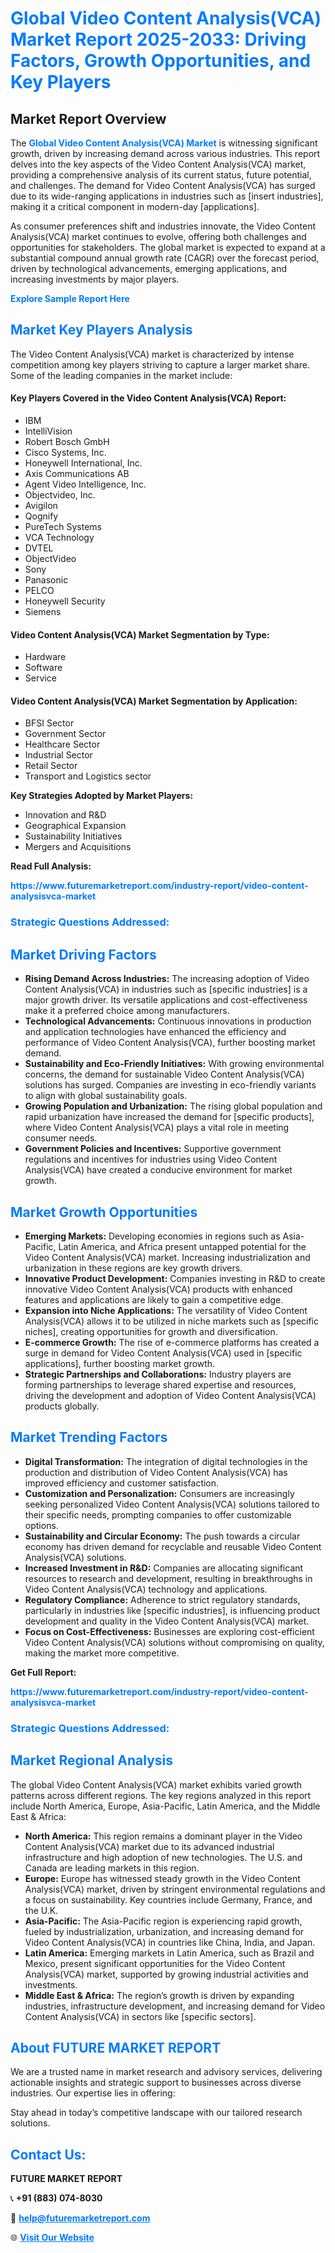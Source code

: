 <h1 style="color: #007BFF;">Global Video Content Analysis(VCA) Market Report 2025-2033: Driving Factors, Growth Opportunities, and Key Players</h1>

<section id="overview">
<h2>Market Report Overview</h2>
<p>The <a href="https://www.futuremarketreport.com/industry-report/video-content-analysisvca-market" style="color: #007BFF; text-decoration: none;"><strong>Global Video Content Analysis(VCA) Market</strong></a> is witnessing significant growth, driven by increasing demand across various industries. This report delves into the key aspects of the Video Content Analysis(VCA) market, providing a comprehensive analysis of its current status, future potential, and challenges. The demand for Video Content Analysis(VCA) has surged due to its wide-ranging applications in industries such as [insert industries], making it a critical component in modern-day [applications].</p>
<p>As consumer preferences shift and industries innovate, the Video Content Analysis(VCA) market continues to evolve, offering both challenges and opportunities for stakeholders. The global market is expected to expand at a substantial compound annual growth rate (CAGR) over the forecast period, driven by technological advancements, emerging applications, and increasing investments by major players.</p>
</section>

<section id="overview">
<p><a href="https://www.futuremarketreport.com/request-sample/reportId=101441" style="color: #007BFF; text-decoration: none;"><strong>Explore Sample Report Here</strong></a></p>
</section>

<section id="key-players">
<h2 style="color: #007BFF;">Market Key Players Analysis</h2>
<p>The Video Content Analysis(VCA) market is characterized by intense competition among key players striving to capture a larger market share. Some of the leading companies in the market include:</p>
<h4>Key Players Covered in the Video Content Analysis(VCA) Report:</h4>
<ul><li>IBM</li><li>IntelliVision</li><li>Robert Bosch GmbH</li><li>Cisco Systems, Inc.</li><li>Honeywell International, Inc.</li><li>Axis Communications AB</li><li>Agent Video Intelligence, Inc.</li><li>Objectvideo, Inc.</li><li>Avigilon</li><li>Qognify</li><li>PureTech Systems</li><li>VCA Technology</li><li>DVTEL</li><li>ObjectVideo</li><li>Sony</li><li>Panasonic</li><li>PELCO</li><li>Honeywell Security</li><li>Siemens</li></ul>
<h4>Video Content Analysis(VCA) Market Segmentation by Type:</h4>
<ul><li>Hardware</li><li>Software</li><li>Service</li></ul>

<h4>Video Content Analysis(VCA) Market Segmentation by Application:</h4>
<ul><li>BFSI Sector</li><li>Government Sector</li><li>Healthcare Sector</li><li>Industrial Sector</li><li>Retail Sector</li><li>Transport and Logistics sector</li></ul>
<p><strong>Key Strategies Adopted by Market Players:</strong></p>
<ul>
<li>Innovation and R&D</li>
<li>Geographical Expansion</li>
<li>Sustainability Initiatives</li>
<li>Mergers and Acquisitions</li>
</ul>
</section>

<section>
<p><strong>Read Full Analysis: </strong></p><a href="https://www.futuremarketreport.com/industry-report/video-content-analysisvca-market" style="color: #007BFF; text-decoration: none;"><strong>https://www.futuremarketreport.com/industry-report/video-content-analysisvca-market</strong></a>
<h3 style="color: #007BFF;">Strategic Questions Addressed:</h3>
</section>

<section id="driving-factors">
<h2 style="color: #007BFF;">Market Driving Factors</h2>
<ul>
<li><strong>Rising Demand Across Industries:</strong> The increasing adoption of Video Content Analysis(VCA) in industries such as [specific industries] is a major growth driver. Its versatile applications and cost-effectiveness make it a preferred choice among manufacturers.</li>
<li><strong>Technological Advancements:</strong> Continuous innovations in production and application technologies have enhanced the efficiency and performance of Video Content Analysis(VCA), further boosting market demand.</li>
<li><strong>Sustainability and Eco-Friendly Initiatives:</strong> With growing environmental concerns, the demand for sustainable Video Content Analysis(VCA) solutions has surged. Companies are investing in eco-friendly variants to align with global sustainability goals.</li>
<li><strong>Growing Population and Urbanization:</strong> The rising global population and rapid urbanization have increased the demand for [specific products], where Video Content Analysis(VCA) plays a vital role in meeting consumer needs.</li>
<li><strong>Government Policies and Incentives:</strong> Supportive government regulations and incentives for industries using Video Content Analysis(VCA) have created a conducive environment for market growth.</li>
</ul>
</section>

<section id="growth-opportunities">
<h2 style="color: #007BFF;">Market Growth Opportunities</h2>
<ul>
<li><strong>Emerging Markets:</strong> Developing economies in regions such as Asia-Pacific, Latin America, and Africa present untapped potential for the Video Content Analysis(VCA) market. Increasing industrialization and urbanization in these regions are key growth drivers.</li>
<li><strong>Innovative Product Development:</strong> Companies investing in R&D to create innovative Video Content Analysis(VCA) products with enhanced features and applications are likely to gain a competitive edge.</li>
<li><strong>Expansion into Niche Applications:</strong> The versatility of Video Content Analysis(VCA) allows it to be utilized in niche markets such as [specific niches], creating opportunities for growth and diversification.</li>
<li><strong>E-commerce Growth:</strong> The rise of e-commerce platforms has created a surge in demand for Video Content Analysis(VCA) used in [specific applications], further boosting market growth.</li>
<li><strong>Strategic Partnerships and Collaborations:</strong> Industry players are forming partnerships to leverage shared expertise and resources, driving the development and adoption of Video Content Analysis(VCA) products globally.</li>
</ul>
</section>

<section id="trending-factors">
<h2 style="color: #007BFF;">Market Trending Factors</h2>
<ul>
<li><strong>Digital Transformation:</strong> The integration of digital technologies in the production and distribution of Video Content Analysis(VCA) has improved efficiency and customer satisfaction.</li>
<li><strong>Customization and Personalization:</strong> Consumers are increasingly seeking personalized Video Content Analysis(VCA) solutions tailored to their specific needs, prompting companies to offer customizable options.</li>
<li><strong>Sustainability and Circular Economy:</strong> The push towards a circular economy has driven demand for recyclable and reusable Video Content Analysis(VCA) solutions.</li>
<li><strong>Increased Investment in R&D:</strong> Companies are allocating significant resources to research and development, resulting in breakthroughs in Video Content Analysis(VCA) technology and applications.</li>
<li><strong>Regulatory Compliance:</strong> Adherence to strict regulatory standards, particularly in industries like [specific industries], is influencing product development and quality in the Video Content Analysis(VCA) market.</li>
<li><strong>Focus on Cost-Effectiveness:</strong> Businesses are exploring cost-efficient Video Content Analysis(VCA) solutions without compromising on quality, making the market more competitive.</li>
</ul>
</section>

<section>
<p><strong>Get Full Report: </strong></p><a href="https://www.futuremarketreport.com/industry-report/video-content-analysisvca-market" style="color: #007BFF; text-decoration: none;"><strong>https://www.futuremarketreport.com/industry-report/video-content-analysisvca-market</strong></a>
<h3 style="color: #007BFF;">Strategic Questions Addressed:</h3>
</section>


<section id="regional-analysis">
<h2 style="color: #007BFF;">Market Regional Analysis</h2>
<p>The global Video Content Analysis(VCA) market exhibits varied growth patterns across different regions. The key regions analyzed in this report include North America, Europe, Asia-Pacific, Latin America, and the Middle East & Africa:</p>
<ul>
<li><strong>North America:</strong> This region remains a dominant player in the Video Content Analysis(VCA) market due to its advanced industrial infrastructure and high adoption of new technologies. The U.S. and Canada are leading markets in this region.</li>
<li><strong>Europe:</strong> Europe has witnessed steady growth in the Video Content Analysis(VCA) market, driven by stringent environmental regulations and a focus on sustainability. Key countries include Germany, France, and the U.K.</li>
<li><strong>Asia-Pacific:</strong> The Asia-Pacific region is experiencing rapid growth, fueled by industrialization, urbanization, and increasing demand for Video Content Analysis(VCA) in countries like China, India, and Japan.</li>
<li><strong>Latin America:</strong> Emerging markets in Latin America, such as Brazil and Mexico, present significant opportunities for the Video Content Analysis(VCA) market, supported by growing industrial activities and investments.</li>
<li><strong>Middle East & Africa:</strong> The region’s growth is driven by expanding industries, infrastructure development, and increasing demand for Video Content Analysis(VCA) in sectors like [specific sectors].</li>
</ul>
</section>

<footer>
<h2 style="color: #007BFF;">About FUTURE MARKET REPORT</h2>
<p>We are a trusted name in market research and advisory services, delivering actionable insights and strategic support to businesses across diverse industries. Our expertise lies in offering:</p>

<p>Stay ahead in today’s competitive landscape with our tailored research solutions.</p>

<h2 style="color: #007BFF;">Contact Us:</h2>
<p><strong>FUTURE MARKET REPORT</strong></p>
<p>📞 <strong>+91 (883) 074-8030</strong></p>
<p>📧 <strong><a href="mailto:help@futuremarketreport.com" style="color: #007BFF;">help@futuremarketreport.com</a></strong></p>
<p>🌐 <strong><a href="https://www.futuremarketreport.com/" style="color: #007BFF;">Visit Our Website</a></strong></p>
</footer>